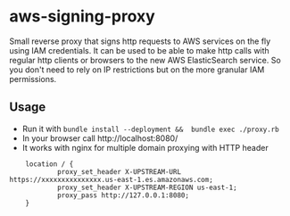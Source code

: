 # aws-signing-proxy
Small reverse proxy that signs http requests to AWS services on the fly using IAM credentials. It can be used to be able to make http calls with regular http clients or browsers to the new AWS ElasticSearch service. So you don't need to rely on IP restrictions but on the more granular IAM permissions.

## Usage
- Run it with `bundle install --deployment &&  bundle exec ./proxy.rb`
- In your browser call http://localhost:8080/
- It works with nginx for multiple domain proxying with HTTP header
```
    location / {
            proxy_set_header X-UPSTREAM-URL https://xxxxxxxxxxxxxxx.us-east-1.es.amazonaws.com;
            proxy_set_header X-UPSTREAM-REGION us-east-1;
            proxy_pass http://127.0.0.1:8080;
    }
```
